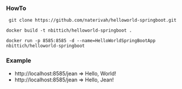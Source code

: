 ### HowTo
``` git clone https://github.com/naterivah/helloworld-springboot.git```

```docker build -t nbittich/helloworld-springboot .``` 

```docker run -p 8585:8585 -d --name=HelloWorldSpringBootApp nbittich/helloworld-springboot``` 

### Example

 - http://localhost:8585/jean => Hello, World!
 - http://localhost:8585/jean => Hello, Jean!
